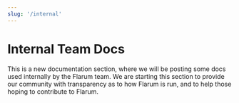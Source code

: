 ```yaml
---
slug: '/internal'
---
```


# Internal Team Docs

This is a new documentation section, where we will be posting some docs used internally by the Flarum team. We are starting this section to provide our community with transparency as to how Flarum is run, and to help those hoping to contribute to Flarum.